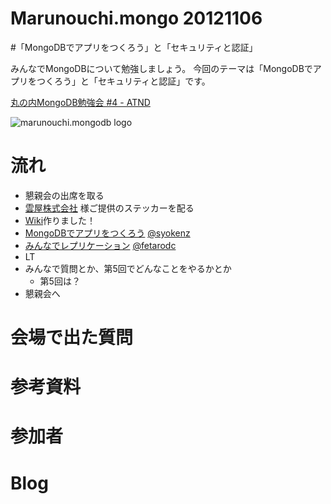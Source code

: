 Marunouchi.mongo 20121106
=================
#「MongoDBでアプリをつくろう」と「セキュリティと認証」

みんなでMongoDBについて勉強しましょう。
今回のテーマは「MongoDBでアプリをつくろう」と「セキュリティと認証」です。

[丸の内MongoDB勉強会 #4 - ATND](http://atnd.org/events/xxxx)

![marunouchi.mongodb logo](http://www.fedc.biz/~fujisaki/img/mongodb_logo.png)


# 流れ
* 懇親会の出席を取る
* [雲屋株式会社](http://kumoya.com/) 様ご提供のステッカーを配る
* [Wiki](https://github.com/syokenz/marunouchi-mongodb/wiki)作りました！
* [MongoDBでアプリをつくろう](https://github.com/syokenz/marunouchi-mongodb/tree/master/20121106/syokenz) [@syokenz](http://twitter.com/syokenz)
* [みんなでレプリケーション](https://github.com/syokenz/marunouchi-mongodb/tree/master/20121106/fetarodc) [@fetarodc](http://twitter.com/fetarodc)
* LT
* みんなで質問とか、第5回でどんなことをやるかとか
  * 第5回は？
* 懇親会へ

# 会場で出た質問


# 参考資料


# 参加者


# Blog

